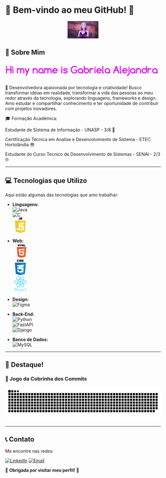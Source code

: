 # 🌸 Bem-vindo ao meu GitHub! 🌸

<div align="center">
  <!-- Imagem de boas-vindas -->
  <img src="assets/readme.gif" alt="Welcome Image" width="100vh" />
</div>

## 🚀 Sobre Mim

<div align="center">
  <!-- Animação do seu nome -->
  <h2>
    <span style="font-family: 'Courier New', monospace; font-size: 1.5em; color: #FF69B4;">
    <div align="center">
        <img src="assets/name.gif" alt="Typing Animation" />
    </div>
     
  </h2>
</div>

   🚀 Desenvolvedora apaixonada por tecnologia e criatividade! Busco transformar ideias em realidade, transformar a vida das pessoas ao meu redor através da tecnologia, explorando linguagens, frameworks e           design. Amo estudar e compartilhar conhecimento e ter oportunidade de contribuir com projetos inovadores.



  🎓 Formação Acadêmica: 

  Estudante de Sistema de Informação - UNASP - 3/8 🤩

  Certificação Técnica em Analise e Desenvolvimento de Sistema - ETEC Hortolândia 😎

  Estudante do Curso Tecnico de Desenvolvimento de Sistemas - SENAI - 2/3 🤓
 
---

## 💻 Tecnologias que Utilizo
Aqui estão algumas das tecnologias que amo trabalhar:

- **Linguagens:**  
  <img src="https://img.shields.io/badge/-Java-%23FF9999" alt="Java" height="30px" />  
  <img src="https://img.shields.io/badge/-C-%23FF99CC" alt="C" height="30px" />  
  <img src="assets/js.webp" alt="JavaScript" height="50px" />  

- **Web:**  
  <img src="assets/html.png" alt="HTML" height="50px" />  
  <img src="assets/css.png" alt="CSS" height="50px" />  
  <img src="assets/react.png" alt="CSS" height="50px" />  

- **Design:**  
  <img src="https://img.shields.io/badge/-Figma-%23FF007F" alt="Figma" height="30px" />  

- **Back-End:**  
  <img src="https://img.shields.io/badge/-Python-%23FFC0CB" alt="Python" height="30px" />  
  <img src="https://img.shields.io/badge/-FastAPI-%23FF66CC" alt="FastAPI" height="30px" />  
  <img src="https://img.shields.io/badge/-Django-%23FF99CC" alt="Django" height="30px" />  

- **Banco de Dados:**  
  <img src="https://img.shields.io/badge/-MySQL-%23FFB6C1" alt="MySQL" height="30px" />  


---
## 🌟 Destaque!
### 🐍 Jogo da Cobrinha dos Commits  


<picture>
  <source media="(prefers-color-scheme: dark)" srcset="dist/github-snake-dark.svg" />
  <source media="(prefers-color-scheme: light)" srcset="dist/github-snake.svg" />
  <img alt="Snake animation" src="dist/github-snake.svg" />
</picture>

---

## 📞 Contato
Me encontre nas redes:  

[![LinkedIn](https://img.shields.io/badge/-LinkedIn-%23FFC0CB)](https://www.linkedin.com/in/gabriela-alejandra-278b39355)      [![Email](https://img.shields.io/badge/-Email-%23FF99CC)](mailto:gabrielasantos70707@gmail.com)





🌸 **Obrigada por visitar meu perfil!** 🌸
